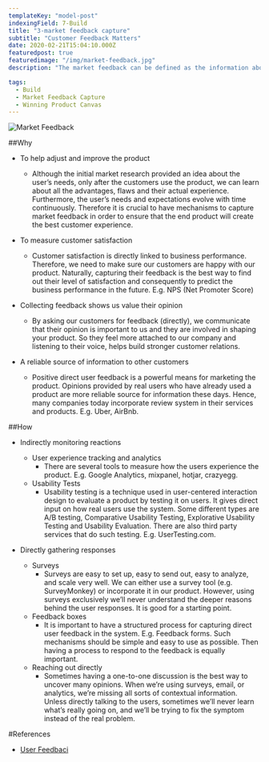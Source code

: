 ```yaml
---
templateKey: "model-post"
indexingField: 7-Build
title: "3-market feedback capture"
subtitle: "Customer Feedback Matters"
date: 2020-02-21T15:04:10.000Z
featuredpost: true
featuredimage: "/img/market-feedback.jpg"
description: "The market feedback can be defined as the information about user’s reactions and responses to the product and it is used as a basis to adjust the product. Capturing feedback can be two fold, one is indirectly monitoring reactions; the second is directly gathering responses."

tags:
  - Build
  - Market Feedback Capture
  - Winning Product Canvas
---
```


![Market Feedback](/img/market-feedback.jpg)

##Why

- To help adjust and improve the product

  - Although the initial market research provided an idea about the user’s needs, only after the customers use the product, we can learn about all the advantages, flaws and their actual experience. Furthermore, the user’s needs and expectations evolve with time continuously. Therefore it is crucial to have mechanisms to capture market feedback in order to ensure that the end product will create the best customer experience.

- To measure customer satisfaction

  - Customer satisfaction is directly linked to business performance. Therefore, we need to make sure our customers are happy with our product. Naturally, capturing their feedback is the best way to find out their level of satisfaction and consequently to predict the business performance in the future. E.g. NPS (Net Promoter Score)

- Collecting feedback shows us value their opinion

  - By asking our customers for feedback (directly), we communicate that their opinion is important to us and they are involved in shaping your product. So they feel more attached to our company and listening to their voice, helps build stronger customer relations.

- A reliable source of information to other customers
  - Positive direct user feedback is a powerful means for marketing the product. Opinions provided by real users who have already used a product are more reliable source for information these days. Hence, many companies today incorporate review system in their services and products. E.g. Uber, AirBnb.

##How

- Indirectly monitoring reactions

  - User experience tracking and analytics
    - There are several tools to measure how the users experience the product. E.g. Google Analytics, mixpanel, hotjar, crazyegg.
  - Usability Tests
    - Usability testing is a technique used in user-centered interaction design to evaluate a product by testing it on users. It gives direct input on how real users use the system. Some different types are A/B testing, Comparative Usability Testing, Explorative Usability Testing and Usability Evaluation. There are also third party services that do such testing. E.g. UserTesting.com.

- Directly gathering responses
  - Surveys
    - Surveys are easy to set up, easy to send out, easy to analyze, and scale very well. We can either use a survey tool (e.g. SurveyMonkey) or incorporate it in our product. However, using surveys exclusively we’ll never understand the deeper reasons behind the user responses. It is good for a starting point.
  - Feedback boxes
    - It is important to have a structured process for capturing direct user feedback in the system. E.g. Feedback forms. Such mechanisms should be simple and easy to use as possible. Then having a process to respond to the feedback is equally important.
  - Reaching out directly
    - Sometimes having a one-to-one discussion is the best way to uncover many opinions. When we’re using surveys, email, or analytics, we’re missing all sorts of contextual information. Unless directly talking to the users, sometimes we’ll never learn what’s really going on, and we’ll be trying to fix the symptom instead of the real problem.

#References

- [User Feedbaci](https://www.hotjar.com/blog/user-feedback/)
